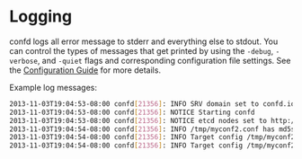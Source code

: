 # Logging

confd logs all error message to stderr and everything else to stdout. You can control the types of messages that get printed by using the `-debug`, `-verbose`, and `-quiet` flags and corresponding configuration file settings. See the [Configuration Guide](configuration-guide.md) for more details.

Example log messages:

```Bash
2013-11-03T19:04:53-08:00 confd[21356]: INFO SRV domain set to confd.io
2013-11-03T19:04:53-08:00 confd[21356]: NOTICE Starting confd
2013-11-03T19:04:53-08:00 confd[21356]: NOTICE etcd nodes set to http://etcd0.confd.io:4001, http://etcd1.confd.io:4001
2013-11-03T19:04:54-08:00 confd[21356]: INFO /tmp/myconf2.conf has md5sum ae5c061f41de8895b6ef70803de9a455 should be 50d4ce679e1cf13e10cd9de90d258996
2013-11-03T19:04:54-08:00 confd[21356]: INFO Target config /tmp/myconf2.conf out of sync
2013-11-03T19:04:54-08:00 confd[21356]: INFO Target config /tmp/myconf2.conf has been updated
```
